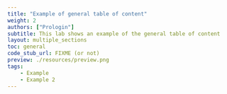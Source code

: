 ```yaml
---
title: "Example of general table of content"
weight: 2
authors: ["Prologin"]
subtitle: This lab shows an example of the general table of content
layout: multiple_sections
toc: general
code_stub_url: FIXME (or not)
preview: ./resources/preview.png
tags:
    - Example
    - Example 2
---
```

